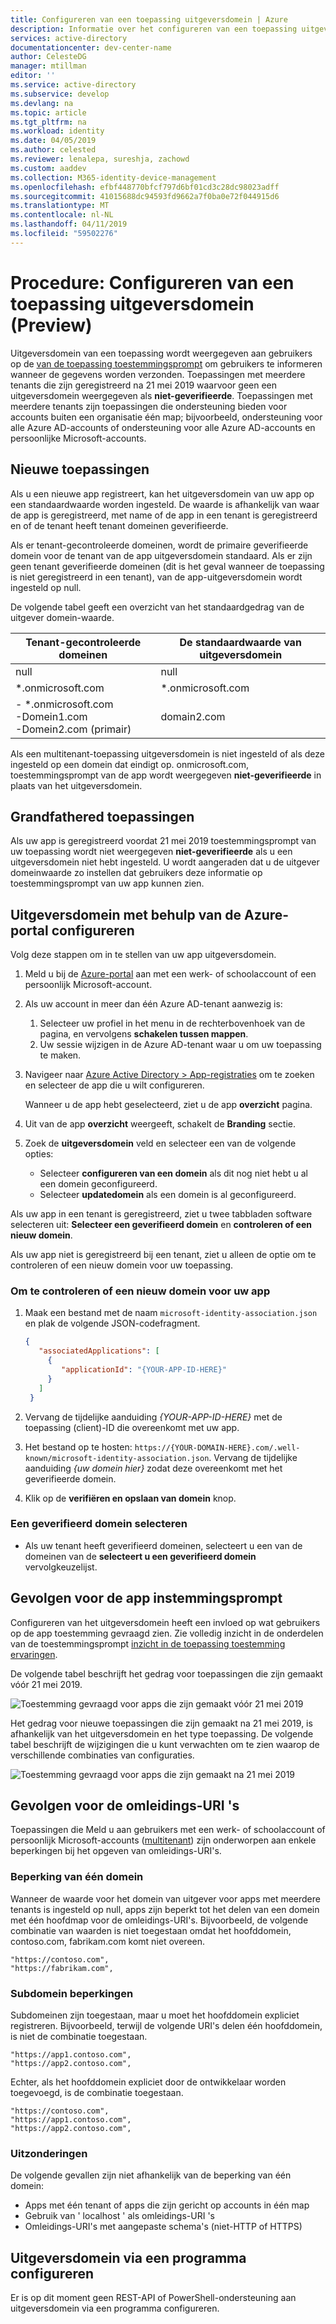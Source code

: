 ```yaml
---
title: Configureren van een toepassing uitgeversdomein | Azure
description: Informatie over het configureren van een toepassing uitgeversdomein zodat gebruikers weten waar hun gegevens worden verzonden.
services: active-directory
documentationcenter: dev-center-name
author: CelesteDG
manager: mtillman
editor: ''
ms.service: active-directory
ms.subservice: develop
ms.devlang: na
ms.topic: article
ms.tgt_pltfrm: na
ms.workload: identity
ms.date: 04/05/2019
ms.author: celested
ms.reviewer: lenalepa, sureshja, zachowd
ms.custom: aaddev
ms.collection: M365-identity-device-management
ms.openlocfilehash: efbf448770bfcf797d6bf01cd3c28dc98023adff
ms.sourcegitcommit: 41015688dc94593fd9662a7f0ba0e72f044915d6
ms.translationtype: MT
ms.contentlocale: nl-NL
ms.lasthandoff: 04/11/2019
ms.locfileid: "59502276"
---
```

# <a name="how-to-configure-an-applications-publisher-domain-preview"></a>Procedure: Configureren van een toepassing uitgeversdomein (Preview)

Uitgeversdomein van een toepassing wordt weergegeven aan gebruikers op de [van de toepassing toestemmingsprompt](application-consent-experience.md) om gebruikers te informeren wanneer de gegevens worden verzonden. Toepassingen met meerdere tenants die zijn geregistreerd na 21 mei 2019 waarvoor geen een uitgeversdomein weergegeven als **niet-geverifieerde**. Toepassingen met meerdere tenants zijn toepassingen die ondersteuning bieden voor accounts buiten een organisatie één map; bijvoorbeeld, ondersteuning voor alle Azure AD-accounts of ondersteuning voor alle Azure AD-accounts en persoonlijke Microsoft-accounts.

## <a name="new-applications"></a>Nieuwe toepassingen

Als u een nieuwe app registreert, kan het uitgeversdomein van uw app op een standaardwaarde worden ingesteld. De waarde is afhankelijk van waar de app is geregistreerd, met name of de app in een tenant is geregistreerd en of de tenant heeft tenant domeinen geverifieerde.

Als er tenant-gecontroleerde domeinen, wordt de primaire geverifieerde domein voor de tenant van de app uitgeversdomein standaard. Als er zijn geen tenant geverifieerde domeinen (dit is het geval wanneer de toepassing is niet geregistreerd in een tenant), van de app-uitgeversdomein wordt ingesteld op null.

De volgende tabel geeft een overzicht van het standaardgedrag van de uitgever domein-waarde.  

| Tenant-gecontroleerde domeinen | De standaardwaarde van uitgeversdomein |
|-------------------------|----------------------------|
| null | null |
| *.onmicrosoft.com | *.onmicrosoft.com |
| - *.onmicrosoft.com<br/>-Domein1.com<br/>-Domein2.com (primair) | domain2.com |

Als een multitenant-toepassing uitgeversdomein is niet ingesteld of als deze ingesteld op een domein dat eindigt op. onmicrosoft.com, toestemmingsprompt van de app wordt weergegeven **niet-geverifieerde** in plaats van het uitgeversdomein.

## <a name="grandfathered-applications"></a>Grandfathered toepassingen

Als uw app is geregistreerd voordat 21 mei 2019 toestemmingsprompt van uw toepassing wordt niet weergegeven **niet-geverifieerde** als u een uitgeversdomein niet hebt ingesteld. U wordt aangeraden dat u de uitgever domeinwaarde zo instellen dat gebruikers deze informatie op toestemmingsprompt van uw app kunnen zien.

## <a name="configure-publisher-domain-using-the-azure-portal"></a>Uitgeversdomein met behulp van de Azure-portal configureren

Volg deze stappen om in te stellen van uw app uitgeversdomein.

1. Meld u bij de [Azure-portal](https://portal.azure.com) aan met een werk- of schoolaccount of een persoonlijk Microsoft-account.

1. Als uw account in meer dan één Azure AD-tenant aanwezig is:
   1. Selecteer uw profiel in het menu in de rechterbovenhoek van de pagina, en vervolgens **schakelen tussen mappen**.
   1. Uw sessie wijzigen in de Azure AD-tenant waar u om uw toepassing te maken.

1. Navigeer naar [Azure Active Directory > App-registraties](https://go.microsoft.com/fwlink/?linkid=2083908) om te zoeken en selecteer de app die u wilt configureren.

   Wanneer u de app hebt geselecteerd, ziet u de app **overzicht** pagina.

1. Uit van de app **overzicht** weergeeft, schakelt de **Branding** sectie.

1. Zoek de **uitgeversdomein** veld en selecteer een van de volgende opties:

   - Selecteer **configureren van een domein** als dit nog niet hebt u al een domein geconfigureerd.
   - Selecteer **updatedomein** als een domein is al geconfigureerd.

Als uw app in een tenant is geregistreerd, ziet u twee tabbladen software selecteren uit: **Selecteer een geverifieerd domein** en **controleren of een nieuw domein**.

Als uw app niet is geregistreerd bij een tenant, ziet u alleen de optie om te controleren of een nieuw domein voor uw toepassing.

### <a name="to-verify-a-new-domain-for-your-app"></a>Om te controleren of een nieuw domein voor uw app

1. Maak een bestand met de naam `microsoft-identity-association.json` en plak de volgende JSON-codefragment.

   ```json
   {
      "associatedApplications": [
        {
           "applicationId": "{YOUR-APP-ID-HERE}"
        }
      ]
    }
   ```

1. Vervang de tijdelijke aanduiding *{YOUR-APP-ID-HERE}* met de toepassing (client)-ID die overeenkomt met uw app.

1. Het bestand op te hosten: `https://{YOUR-DOMAIN-HERE}.com/.well-known/microsoft-identity-association.json`. Vervang de tijdelijke aanduiding *{uw domein hier}* zodat deze overeenkomt met het geverifieerde domein.

1. Klik op de **verifiëren en opslaan van domein** knop.

### <a name="to-select-a-verified-domain"></a>Een geverifieerd domein selecteren

- Als uw tenant heeft geverifieerd domeinen, selecteert u een van de domeinen van de **selecteert u een geverifieerd domein** vervolgkeuzelijst.

## <a name="implications-on-the-app-consent-prompt"></a>Gevolgen voor de app instemmingsprompt

Configureren van het uitgeversdomein heeft een invloed op wat gebruikers op de app toestemming gevraagd zien. Zie volledig inzicht in de onderdelen van de toestemmingsprompt [inzicht in de toepassing toestemming ervaringen](application-consent-experience.md).

De volgende tabel beschrijft het gedrag voor toepassingen die zijn gemaakt vóór 21 mei 2019.

![Toestemming gevraagd voor apps die zijn gemaakt vóór 21 mei 2019](./media/howto-configure-publisher-domain/old-app-behavior-table.png)

Het gedrag voor nieuwe toepassingen die zijn gemaakt na 21 mei 2019, is afhankelijk van het uitgeversdomein en het type toepassing. De volgende tabel beschrijft de wijzigingen die u kunt verwachten om te zien waarop de verschillende combinaties van configuraties.

![Toestemming gevraagd voor apps die zijn gemaakt na 21 mei 2019](./media/howto-configure-publisher-domain/new-app-behavior-table.png)

## <a name="implications-on-redirect-uris"></a>Gevolgen voor de omleidings-URI 's

Toepassingen die Meld u aan gebruikers met een werk- of schoolaccount of persoonlijk Microsoft-accounts ([multitenant](single-and-multi-tenant-apps.md)) zijn onderworpen aan enkele beperkingen bij het opgeven van omleidings-URI's.

### <a name="single-root-domain-restriction"></a>Beperking van één domein

Wanneer de waarde voor het domein van uitgever voor apps met meerdere tenants is ingesteld op null, apps zijn beperkt tot het delen van een domein met één hoofdmap voor de omleidings-URI's. Bijvoorbeeld, de volgende combinatie van waarden is niet toegestaan omdat het hoofddomein, contoso.com, fabrikam.com komt niet overeen.

```
"https://contoso.com",
"https://fabrikam.com",
```

### <a name="subdomain-restrictions"></a>Subdomein beperkingen

Subdomeinen zijn toegestaan, maar u moet het hoofddomein expliciet registreren. Bijvoorbeeld, terwijl de volgende URI's delen één hoofddomein, is niet de combinatie toegestaan.

```
"https://app1.contoso.com",
"https://app2.contoso.com",
```

Echter, als het hoofddomein expliciet door de ontwikkelaar worden toegevoegd, is de combinatie toegestaan.

```
"https://contoso.com",
"https://app1.contoso.com",
"https://app2.contoso.com",
```

### <a name="exceptions"></a>Uitzonderingen

De volgende gevallen zijn niet afhankelijk van de beperking van één domein:

- Apps met één tenant of apps die zijn gericht op accounts in één map
- Gebruik van ' localhost ' als omleidings-URI 's
- Omleidings-URI's met aangepaste schema's (niet-HTTP of HTTPS)

## <a name="configure-publisher-domain-programmatically"></a>Uitgeversdomein via een programma configureren

Er is op dit moment geen REST-API of PowerShell-ondersteuning aan uitgeversdomein via een programma configureren.
